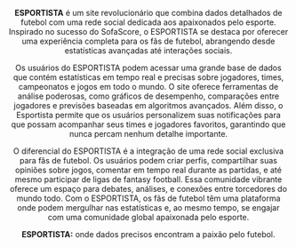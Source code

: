 <p align="center"><b>ESPORTISTA</b> é um site revolucionário que combina dados detalhados de futebol com uma rede social dedicada aos apaixonados pelo esporte. Inspirado no sucesso do SofaScore, o ESPORTISTA se destaca por oferecer uma experiência completa para os fãs de futebol, abrangendo desde estatísticas avançadas até interações sociais.</p>
<p align="center">
Os usuários do ESPORTISTA podem acessar uma grande base de dados que contém estatísticas em tempo real e precisas sobre jogadores, times, campeonatos e jogos em todo o mundo. O site oferece ferramentas de análise poderosas, como gráficos de desempenho, comparações entre jogadores e previsões baseadas em algoritmos avançados. Além disso, o Esportista permite que os usuários personalizem suas notificações para que possam acompanhar seus times e jogadores favoritos, garantindo que nunca percam nenhum detalhe importante.</p>
<p align="center">
O diferencial do ESPORTISTA é a integração de uma rede social exclusiva para fãs de futebol. Os usuários podem criar perfis, compartilhar suas opiniões sobre jogos, comentar em tempo real durante as partidas, e até mesmo participar de ligas de fantasy football. Essa comunidade vibrante oferece um espaço para debates, análises, e conexões entre torcedores do mundo todo. Com o ESPORTISTA, os fãs de futebol têm uma plataforma onde podem mergulhar nas estatísticas e, ao mesmo tempo, se engajar com uma comunidade global apaixonada pelo esporte.</p>
<p align="center">
<b>ESPORTISTA:</b> onde dados precisos encontram a paixão pelo futebol.</p>
